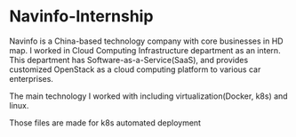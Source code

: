 # Navinfo-Internship
Navinfo is a China-based technology company with core businesses in HD map. I worked in Cloud Computing Infrastructure department as an intern. This department has Software-as-a-Service(SaaS), and provides customized OpenStack as a cloud computing platform to various car enterprises.

The main technology I worked with including virtualization(Docker, k8s) and linux.

Those files are made for k8s automated deployment
